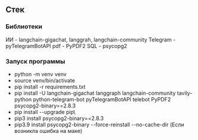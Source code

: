 ## Стек
### Библиотеки
ИИ - langchain-gigachat, langgrah, langchain-community
Telegram - pyTelegramBotAPI
pdf - PyPDF2
SQL - psycopg2

### Запуск программы

* python -m venv venv
* source venv/bin/activate
* pip install -r requirements.txt
* pip install -U langchain-gigachat langgraph langchain-community tavily-python python-telegram-bot pyTelegramBotAPI telebot PyPDF2 psycopg2-binary==2.8.3 
* pip install --upgrade pip\
* pip3 install psycopg2-binary==2.8.3
* pip3.9 install psycopg2-binary --force-reinstall --no-cache-dir
 (Если возникла ошибка на маке)
